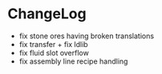 # ChangeLog

* fix stone ores having broken translations
* fix transfer + fix ldlib
* fix fluid slot overflow
* fix assembly line recipe handling

